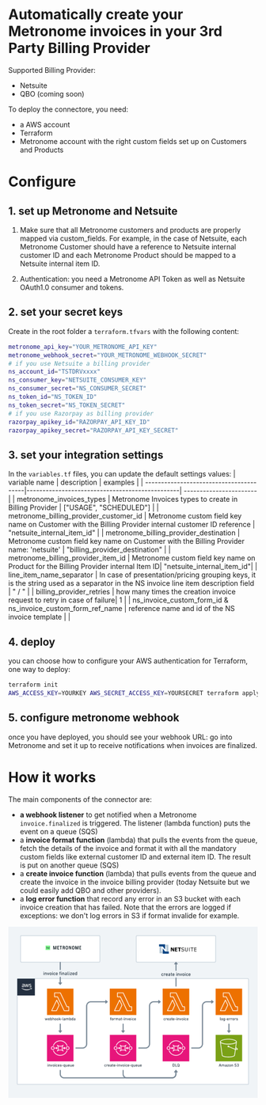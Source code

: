 # Automatically create your Metronome invoices in your 3rd Party Billing Provider
Supported Billing Provider:
- Netsuite
- QBO (coming soon)


To deploy the connectore, you need:
- a AWS account 
- Terraform
- Metronome account with the right custom fields set up on Customers and Products

# Configure
## 1. set up Metronome and Netsuite
1. Make sure that all Metronome customers and products are properly mapped via custom_fields. For example, in the case of Netsuite, each Metronome Customer should have a reference to Netsuite internal customer ID and each Metronome Product should be mapped to a Netsuite internal item ID.

2. Authentication: you need a Metronome API Token as well as Netsuite OAuth1.0 consumer and tokens. 

## 2. set your secret keys
Create in the root folder a `terraform.tfvars` with the following content:
```bash
metronome_api_key="YOUR_METRONOME_API_KEY"
metronome_webhook_secret="YOUR_METRONOME_WEBHOOK_SECRET"
# if you use Netsuite a billing provider
ns_account_id="TSTDRVxxxx"
ns_consumer_key="NETSUITE_CONSUMER_KEY"
ns_consumer_secret="NS_CONSUMER_SECRET"
ns_token_id="NS_TOKEN_ID"
ns_token_secret="NS_TOKEN_SECRET"
# if you use Razorpay as billing provider
razorpay_apikey_id="RAZORPAY_API_KEY_ID"
razorpay_apikey_secret="RAZORPAY_API_KEY_SECRET"
```

## 3. set your integration settings
In the `variables.tf` files, you can update the default settings values:
| variable name                           | description                                    | examples               |
| ----------------------------------------|------------------------------------------------| -----------------------|
| metronome_invoices_types                | Metronome Invoices types to create in Billing Provider | ["USAGE", "SCHEDULED"] |
| metronome_billing_provider_customer_id  | Metronome custom field key name on Customer with the Billing Provider internal customer ID reference      |   "netsuite_internal_item_id" |
| metronome_billing_provider_destination  | Metronome custom field key name on Customer with the Billing Provider name: 'netsuite' | "billing_provider_destination" |
| metronome_billing_provider_item_id | Metronome custom field key name on Product for the Billing Provider internal Item ID| "netsuite_internal_item_id"|
| line_item_name_separator | In case of presentation/pricing grouping keys, it is the string used as a separator in the NS invoice line item description field | " / " |
| billing_provider_retries | how many times the creation invoice request to retry in case of failure| 1 |
| ns_invoice_custom_form_id & ns_invoice_custom_form_ref_name | reference name and id of the NS invoice template | |

## 4. deploy

you can choose how to configure your AWS authentication for Terraform, one way to deploy:
```bash
terraform init
AWS_ACCESS_KEY=YOURKEY AWS_SECRET_ACCESS_KEY=YOURSECRET terraform apply
```

## 5. configure metronome webhook
once you have deployed, you should see your webhook URL: go into Metronome and set it up to receive notifications when invoices are finalized.

# How it works

The main components of the connector are:
- **a webhook listener** to get notified when a Metronome `invoice.finalized` is triggered. The listener (lambda function) puts the event on a queue (SQS)
- a **invoice format function** (lambda) that pulls the events from the queue, fetch the details of the invoice and format it with all the mandatory custom fields like external customer ID and external item ID. The result is put on another queue (SQS)
- a **create invoice function** (lambda) that pulls events from the queue and create the invoice in the invoice billing provider (today Netsuite but we could easily add QBO and other providers).
- a **log error function** that record any error in an S3 bucket with each invoice creation that has failed. Note that the errors are logged if exceptions: we don't log errors in S3 if format invalide for example.


![overview](./overview.png?raw=true "overview")

